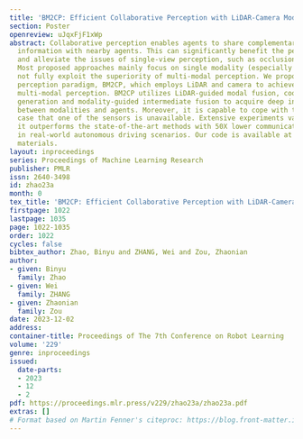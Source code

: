 ```yaml
---
title: 'BM2CP: Efficient Collaborative Perception with LiDAR-Camera Modalities'
section: Poster
openreview: uJqxFjF1xWp
abstract: Collaborative perception enables agents to share complementary perceptual
  information with nearby agents. This can significantly benefit the perception performance
  and alleviate the issues of single-view perception, such as occlusion and sparsity.
  Most proposed approaches mainly focus on single modality (especially LiDAR), and
  not fully exploit the superiority of multi-modal perception. We propose an collaborative
  perception paradigm, BM2CP, which employs LiDAR and camera to achieve efficient
  multi-modal perception. BM2CP utilizes LiDAR-guided modal fusion, cooperative depth
  generation and modality-guided intermediate fusion to acquire deep interactions
  between modalities and agents. Moreover, it is capable to cope with the special
  case that one of the sensors is unavailable. Extensive experiments validate that
  it outperforms the state-of-the-art methods with 50X lower communication volumes
  in real-world autonomous driving scenarios. Our code is available at supplementary
  materials.
layout: inproceedings
series: Proceedings of Machine Learning Research
publisher: PMLR
issn: 2640-3498
id: zhao23a
month: 0
tex_title: 'BM2CP: Efficient Collaborative Perception with LiDAR-Camera Modalities'
firstpage: 1022
lastpage: 1035
page: 1022-1035
order: 1022
cycles: false
bibtex_author: Zhao, Binyu and ZHANG, Wei and Zou, Zhaonian
author:
- given: Binyu
  family: Zhao
- given: Wei
  family: ZHANG
- given: Zhaonian
  family: Zou
date: 2023-12-02
address:
container-title: Proceedings of The 7th Conference on Robot Learning
volume: '229'
genre: inproceedings
issued:
  date-parts:
  - 2023
  - 12
  - 2
pdf: https://proceedings.mlr.press/v229/zhao23a/zhao23a.pdf
extras: []
# Format based on Martin Fenner's citeproc: https://blog.front-matter.io/posts/citeproc-yaml-for-bibliographies/
---
```

